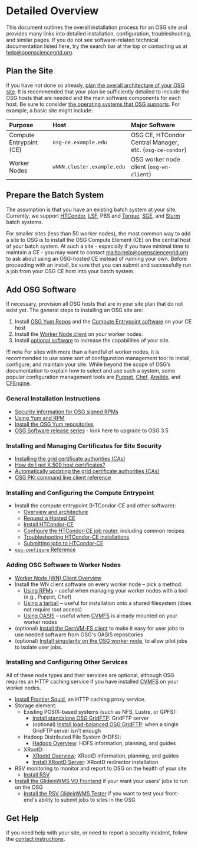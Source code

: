 Detailed Overview
=================

This document outlines the overall installation process for an OSG site and provides many links into detailed
installation, configuration, troubleshooting, and similar pages. If you do not see software-related technical
documentation listed here, try the search bar at the top or contacting us at
[help@opensciencegrid.org](mailto:help@opensciencegrid.org).

Plan the Site
-------------

If you have not done so already, [plan the overall architecture of your OSG site](site-planning.md).
It is recommended that your plan be sufficiently detailed to include the OSG hosts that are needed and the main software
components for each host.
Be sure to consider [the operating systems that OSG supports](release/supported_platforms.md). For example, a basic site might include:

| Purpose              | Host                                | Major Software                                           |
|:---------------------|:------------------------------------|:---------------------------------------------------------|
| Compute Entrypoint (CE) | `osg-ce.example.edu`                | OSG CE, HTCondor Central Manager, etc. (`osg-ce-condor`) |
| Worker Nodes         | `wNNN.cluster.example.edu`          | OSG worker node client (`osg-wn-client`)                 |

Prepare the Batch System
------------------------

The assumption is that you have an existing batch system at your site.
Currently, we support [HTCondor](http://research.cs.wisc.edu/htcondor/),
[LSF](https://www.ibm.com/us-en/marketplace/hpc-workload-management), PBS and
[Torque](https://adaptivecomputing.com/cherry-services/torque-resource-manager/),
[SGE](http://en.wikipedia.org/wiki/Oracle_Grid_Engine), and [Slurm](http://slurm.schedmd.com) batch systems.

For smaller sites (less than 50 worker nodes), the most common way to add a site to OSG is to install the OSG Compute
Element (CE) on the central host of your batch system.
At such a site - especially if you have minimal time to maintain a CE - you may want to contact
<mailto:help@opensciencegrid.org> to ask about using an OSG-hosted CE instead of running your own.
Before proceeding with an install, be sure that you can submit and successfully run a job from your OSG CE host into
your batch system.

Add OSG Software
----------------

If necessary, provision all OSG hosts that are in your site plan that do not exist yet.
The general steps to installing an OSG site are:

1. Install [OSG Yum Repos](./common/yum.md) and the [Compute Entrypoint software](#installing-and-configuring-the-compute-entrypoint)
   on your CE host
1. Install the [Worker Node client](#adding-osg-software-to-worker-nodes) on your worker nodes.
1. Install [optional software](#installing-and-configuring-other-services) to increase the capabilities of your site.

!!! note
    For sites with more than a handful of worker nodes, it is recommended to use some sort of configuration management
    tool to install, configure, and maintain your site.
    While beyond the scope of OSG’s documentation to explain how to select and use such a system, some popular
    configuration management tools are [Puppet](http://puppetlabs.com), [Chef](https://www.chef.io),
    [Ansible](https://www.ansible.com), and [CFEngine](http://cfengine.com).

### General Installation Instructions ###

-   [Security information for OSG signed RPMs](release/signing.md)
-   [Using Yum and RPM](release/yum-basics.md)
-   [Install the OSG Yum repositories](./common/yum.md)
-   [OSG Software release series](release/updating-to-osg-35.md) - look here to upgrade to OSG 3.5

### Installing and Managing Certificates for Site Security ###

-   [Installing the grid certificate authorities (CAs)](common/ca.md)
-   [How do I get X.509 host certificates?](security/host-certs/overview.md)
-   [Automatically updating the grid certificate authorities (CAs)](security/certificate-management.md)
-   [OSG PKI command line client reference](security/certificate-management.md)

### Installing and Configuring the Compute Entrypoint ###

-   Install the compute entrypoint (HTCondor-CE and other software):
    -   [Overview and architecture](compute-element/htcondor-ce-overview.md)
    -   [Request a Hosted CE](./compute-element/hosted-ce.md)
    -   [Install HTCondor-CE](compute-element/install-htcondor-ce.md)
    -   [Configure the HTCondor-CE job router](compute-element/job-router-recipes.md), including common recipes
    -   [Troubleshooting HTCondor-CE installations](compute-element/troubleshoot-htcondor-ce.md)
    -   [Submitting jobs to HTCondor-CE](compute-element/submit-htcondor-ce.md)
-   [`osg-configure` Reference](other/configuration-with-osg-configure.md)

### Adding OSG Software to Worker Nodes ###

-   [Worker Node (WN) Client Overview](worker-node/using-wn.md)
-   Install the WN client software on every worker node – pick a method:
    -   [Using RPMs](worker-node/install-wn.md) – useful when managing your worker nodes with a tool (e.g., Puppet, Chef)
    -   [Using a tarball](worker-node/install-wn-tarball.md) – useful for installation onto a shared filesystem (does not
        require root access)
    -   [Using OASIS](worker-node/install-wn-oasis.md) – useful when [CVMFS](worker-node/install-cvmfs.md) is already mounted
        on your worker nodes
-   (optional) [Install the CernVM-FS client](worker-node/install-cvmfs.md) to make it easy for user jobs to use needed
    software from OSG's OASIS repositories
-   (optional) [Install singularity on the OSG worker node](worker-node/install-singularity.md), to allow pilot jobs to
    isolate user jobs.


### Installing and Configuring Other Services ###

All of these node types and their services are optional, although OSG requires an HTTP caching service if you have
installed [CVMFS](worker-node/install-cvmfs.md) on your worker nodes.

-   [Install Frontier Squid](data/frontier-squid.md), an HTTP caching proxy service.
-   Storage element:
    -   Existing POSIX-based systems (such as NFS, Lustre, or GPFS):
        -   [Install standalone OSG GridFTP](data/gridftp.md): GridFTP server
        -   (optional) [Install load-balanced OSG GridFTP](data/load-balanced-gridftp.md): when a single GridFTP server
            isn't enough
    -   Hadoop Distributed File System (HDFS):
        -   [Hadoop Overview](data/hadoop-overview.md): HDFS information, planning, and guides
    -   XRootD:
        -   [XRootd Overview](./data/xrootd/overview.md): XRootD information, planning, and guides
        -   [Install XRootD Server](./data/xrootd/install-storage-element.md): XRootD redirector installation
-   RSV monitoring to monitor and report to OSG on the health of your site
    -   [Install RSV](monitoring/install-rsv.md)
-   [Install the GlideinWMS VO Frontend](other/install-gwms-frontend.md) if your want your users' jobs to run on the OSG
    -   [Install the RSV GlideinWMS Tester](monitoring/install-rsv-gwms-tester.md) if you want to test your front-end's
        ability to submit jobs to sites in the OSG

Get Help
--------
If you need help with your site, or need to report a security incident,
follow the [contact instructions](./common/help.md).

